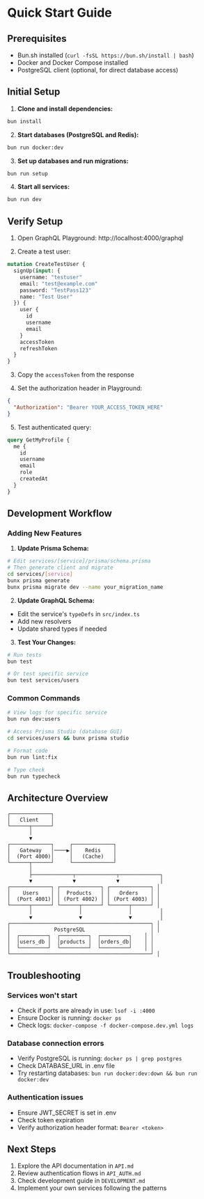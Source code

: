 # Quick Start Guide

## Prerequisites

- Bun.sh installed (`curl -fsSL https://bun.sh/install | bash`)
- Docker and Docker Compose installed
- PostgreSQL client (optional, for direct database access)

## Initial Setup

1. **Clone and install dependencies:**
```bash
bun install
```

2. **Start databases (PostgreSQL and Redis):**
```bash
bun run docker:dev
```

3. **Set up databases and run migrations:**
```bash
bun run setup
```

4. **Start all services:**
```bash
bun run dev
```

## Verify Setup

1. Open GraphQL Playground: http://localhost:4000/graphql

2. Create a test user:
```graphql
mutation CreateTestUser {
  signUp(input: {
    username: "testuser"
    email: "test@example.com"
    password: "TestPass123"
    name: "Test User"
  }) {
    user {
      id
      username
      email
    }
    accessToken
    refreshToken
  }
}
```

3. Copy the `accessToken` from the response

4. Set the authorization header in Playground:
```json
{
  "Authorization": "Bearer YOUR_ACCESS_TOKEN_HERE"
}
```

5. Test authenticated query:
```graphql
query GetMyProfile {
  me {
    id
    username
    email
    role
    createdAt
  }
}
```

## Development Workflow

### Adding New Features

1. **Update Prisma Schema:**
```bash
# Edit services/[service]/prisma/schema.prisma
# Then generate client and migrate
cd services/[service]
bunx prisma generate
bunx prisma migrate dev --name your_migration_name
```

2. **Update GraphQL Schema:**
- Edit the service's `typeDefs` in `src/index.ts`
- Add new resolvers
- Update shared types if needed

3. **Test Your Changes:**
```bash
# Run tests
bun test

# Or test specific service
bun test services/users
```

### Common Commands

```bash
# View logs for specific service
bun run dev:users

# Access Prisma Studio (database GUI)
cd services/users && bunx prisma studio

# Format code
bun run lint:fix

# Type check
bun run typecheck
```

## Architecture Overview

```
┌─────────────┐
│   Client    │
└──────┬──────┘
       │
       ▼
┌─────────────┐     ┌─────────────┐
│   Gateway   │────▶│    Redis    │
│  (Port 4000)│     │   (Cache)   │
└──────┬──────┘     └─────────────┘
       │
       ├─────────────┬─────────────┬─────────────┐
       ▼             ▼             ▼             │
┌─────────────┐ ┌─────────────┐ ┌─────────────┐ │
│    Users    │ │  Products   │ │   Orders    │ │
│  (Port 4001)│ │ (Port 4002) │ │ (Port 4003) │ │
└──────┬──────┘ └──────┬──────┘ └──────┬──────┘ │
       │               │               │         │
       ▼               ▼               ▼         │
┌─────────────────────────────────────────────┐ │
│              PostgreSQL                     │ │
│  ┌─────────┐  ┌─────────┐  ┌─────────┐    │ │
│  │users_db │  │products │  │orders_db│    │ │
│  └─────────┘  └─────────┘  └─────────┘    │ │
└─────────────────────────────────────────────┘ │
```

## Troubleshooting

### Services won't start
- Check if ports are already in use: `lsof -i :4000`
- Ensure Docker is running: `docker ps`
- Check logs: `docker-compose -f docker-compose.dev.yml logs`

### Database connection errors
- Verify PostgreSQL is running: `docker ps | grep postgres`
- Check DATABASE_URL in .env file
- Try restarting databases: `bun run docker:dev:down && bun run docker:dev`

### Authentication issues
- Ensure JWT_SECRET is set in .env
- Check token expiration
- Verify authorization header format: `Bearer <token>`

## Next Steps

1. Explore the API documentation in `API.md`
2. Review authentication flows in `API_AUTH.md`
3. Check development guide in `DEVELOPMENT.md`
4. Implement your own services following the patterns